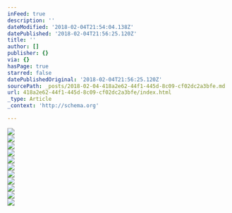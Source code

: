 ```yaml
---
inFeed: true
description: ''
dateModified: '2018-02-04T21:54:04.138Z'
datePublished: '2018-02-04T21:56:25.120Z'
title: ''
author: []
publisher: {}
via: {}
hasPage: true
starred: false
datePublishedOriginal: '2018-02-04T21:56:25.120Z'
sourcePath: _posts/2018-02-04-418a2e62-44f1-445d-8c09-cf02dc2a3bfe.md
url: 418a2e62-44f1-445d-8c09-cf02dc2a3bfe/index.html
_type: Article
_context: 'http://schema.org'

---
```

<article style=""><img src="https://the-grid-user-content.s3-us-west-2.amazonaws.com/3efe443e-ac0d-4c8f-8a2c-c49a6f8ec990.jpg" /></article>

<article style=""><img src="https://the-grid-user-content.s3-us-west-2.amazonaws.com/4f55fd08-08ba-4474-aaab-e90c9ca0a72a.jpg" /></article>

<article style=""><img src="https://the-grid-user-content.s3-us-west-2.amazonaws.com/ef083481-7e30-4709-a466-68afc850f108.jpg" /></article>

<article style=""><img src="https://the-grid-user-content.s3-us-west-2.amazonaws.com/7430d89f-85aa-4c93-b976-c887652d56c8.jpg" /></article>

<article style=""><img src="https://the-grid-user-content.s3-us-west-2.amazonaws.com/e5b7ce42-a030-4822-b61c-8f6e7bc178d2.jpg" /></article>

<article style=""><img src="https://the-grid-user-content.s3-us-west-2.amazonaws.com/2acc6922-d520-4f16-9f52-63554034f71f.jpg" /></article>

<article style=""><img src="https://the-grid-user-content.s3-us-west-2.amazonaws.com/90608e1e-6505-43c4-b263-f11cae9902a7.jpg" /></article>

<article style=""><img src="https://the-grid-user-content.s3-us-west-2.amazonaws.com/608c1089-ebb2-4483-ba99-2de9094097e5.jpg" /></article>

<article style=""><img src="https://the-grid-user-content.s3-us-west-2.amazonaws.com/7b1ecfe5-a6ad-48fb-85de-b698c0d45865.jpg" /></article>

<article style=""><img src="https://the-grid-user-content.s3-us-west-2.amazonaws.com/aad60fb1-36c6-45a7-880f-ff8578cc1cd0.jpg" /></article>

<article style=""><img src="https://the-grid-user-content.s3-us-west-2.amazonaws.com/9ee66b70-5826-4640-8aad-c1256c939a38.jpg" /></article>